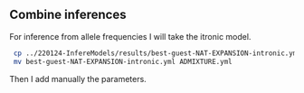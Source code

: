 ## Combine inferences


For inference from allele frequencies I will take the itronic model.

```bash
 cp ../220124-InfereModels/results/best-guest-NAT-EXPANSION-intronic.yml .
 mv best-guest-NAT-EXPANSION-intronic.yml ADMIXTURE.yml
 ```

Then I add manually the parameters.
